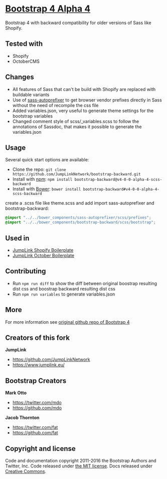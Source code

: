 # [Bootstrap 4 Alpha 4 ](http://getbootstrap.com)
Bootstrap 4 with backward compatibility for older versions of Sass like Shopify.

## Tested with

* Shopify
* OctoberCMS

## Changes

* All features of Sass that can't be build with Shopify are replaced with buildable variants
* Use of [sass-autoprefixer](https://github.com/JumpLinkNetwork/sass-autoprefixer) to get browser vendor prefixes directly in Sass without the need of recompile the css file
* Added variables.json, very useful to generate theme settings for the bootstrap variables
* Changed comment style of scss/_variables.scss to follow the annotations of Sassdoc, that makes it possible to generate the variables.json

## Usage

Several quick start options are available:

- Clone the repo: `git clone https://github.com/JumpLinkNetwork/bootstrap-backward.git`
- Install with [npm](https://www.npmjs.com): `npm install bootstrap-backward@v4-0-0-alpha-4-scss-backward`
- Install with [Bower](http://bower.io): `bower install bootstrap-backward#v4-0-0-alpha-4-scss-backward`

create a .scss file like theme.scss and add import sass-autoprefixer and bootstrap-backward:
```scss
@import "../../bower_components/sass-autoprefixer/scss/prefixes";
@import "../../bower_components/bootstrap-backward/scss/bootstrap";
```

## Used in
* [JumpLink Shopify Boilerplate](https://github.com/JumpLinkNetwork/jumplink-shopify-boilerplate)
* [JumpLink October Boilerplate](https://github.com/JumpLinkNetwork/jumplink-october-boilerplate)

## Contributing

* Run `npm run diff` to show the diff between original boostrap resulting dist css and boostrap backward resulting dist css
* Run `npm run variables` to generate variables.json


## More

For more information see [original github repo of Bootstrap 4](https://github.com/twbs/bootstrap)

## Creators of this fork

**JumpLink**

- <https://github.com/JumpLinkNetwork>
- <https://www.jumplink.eu/>

## Bootstrap Creators

**Mark Otto**

- <https://twitter.com/mdo>
- <https://github.com/mdo>

**Jacob Thornton**

- <https://twitter.com/fat>
- <https://github.com/fat>

## Copyright and license

Code and documentation copyright 2011-2016 the Bootstrap Authors and Twitter, Inc. Code released under [the MIT license](https://github.com/twbs/bootstrap/blob/master/LICENSE). Docs released under [Creative Commons](https://github.com/twbs/bootstrap/blob/master/docs/LICENSE).
